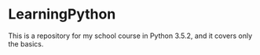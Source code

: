 # LearningPython
This is a repository for my school course in Python 3.5.2, and it covers only the basics.
